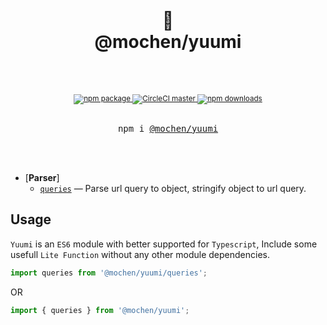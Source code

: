 <div align="center">
  <h1>
    <br/>
    🧰
    <br />
    @mochen/yuumi
    <br />
    <br />
  </h1>
  <sup>
    <br />
    <a href="https://www.npmjs.com/package/@mochen/yuumi" target="_blank">
      <img src="https://img.shields.io/npm/v/@mochen/yuumi.svg" alt="npm package" />
    </a>
    <a href="https://codecov.io/gh/imochen/yuumi" target="_blank">
      <img src="https://codecov.io/gh/imochen/yuumi/branch/master/graph/badge.svg" alt="CircleCI master" />
    </a>
    <a href="https://imochen.github.io/yuumi/">
      <img src="https://img.shields.io/badge/document-published-brightgreen" alt="npm downloads" />
    </a>
    <br />
  </sup>
  <br />
  <pre>npm i <a href="https://www.npmjs.com/package/@mochen/yuumi">@mochen/yuumi</a></pre>
  <br />
  <br />
</div>

- [**Parser**]
  - [`queries`](https://imochen.github.io/yuumi/modules/_queries_.html) &mdash; Parse url query to object, stringify object to url query.

## Usage

`Yuumi` is an `ES6` module with better supported for `Typescript`, Include some usefull `Lite Function` without any other module dependencies.

```js
import queries from '@mochen/yuumi/queries';
```

OR

```js
import { queries } from '@mochen/yuumi';
```